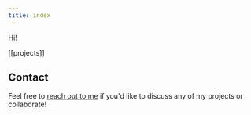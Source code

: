 ```yaml
---
title: index
---
```


Hi!

[[projects]]

## Contact

Feel free to [reach out to me](/contact) if you'd like to discuss any of my projects or collaborate!
